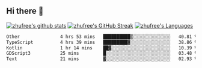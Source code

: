 ## Hi there 👋
[![zhufree's github stats](https://github-readme-stats.vercel.app/api?username=zhufree&show_icons=true&count_private=true)](https://github.com/anuraghazra/github-readme-stats)
[![zhufree's GitHub Streak](https://streak-stats.demolab.com/?user=zhufree)](https://git.io/streak-stats)
[![zhufree's Languages](https://github-readme-stats.vercel.app/api/top-langs/?username=zhufree&layout=compact&langs_count=10)](https://github.com/anuraghazra/github-readme-stats)
<!--START_SECTION:waka-->

```txt
Other               4 hrs 53 mins   ██████████▒░░░░░░░░░░░░░░   40.81 %
TypeScript          4 hrs 39 mins   █████████▓░░░░░░░░░░░░░░░   38.86 %
Kotlin              1 hr 14 mins    ██▓░░░░░░░░░░░░░░░░░░░░░░   10.39 %
GDScript3           25 mins         █░░░░░░░░░░░░░░░░░░░░░░░░   03.48 %
Text                21 mins         ▓░░░░░░░░░░░░░░░░░░░░░░░░   02.93 %
```

<!--END_SECTION:waka-->

<!--
**zhufree/zhufree** is a ✨ _special_ ✨ repository because its `README.md` (this file) appears on your GitHub profile.

Here are some ideas to get you started:

- 🔭 I’m currently working on ...
- 🌱 I’m currently learning ...
- 👯 I’m looking to collaborate on ...
- 🤔 I’m looking for help with ...
- 💬 Ask me about ...
- 📫 How to reach me: ...
- 😄 Pronouns: ...
- ⚡ Fun fact: ...
-->
